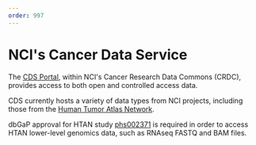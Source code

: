 ```yaml
---
order: 997
---
```


# NCI's Cancer Data Service

The [CDS Portal](https://dataservice.datacommons.cancer.gov/), within NCI's Cancer Research Data Commons (CRDC), provides access to both open and controlled access data. 

CDS currently hosts a variety of data types from NCI projects, including those from the [Human Tumor Atlas Network](https://dataservice.datacommons.cancer.gov/#/study/phs002371). 

dbGaP approval for HTAN study [phs002371](https://www.ncbi.nlm.nih.gov/projects/gap/cgi-bin/study.cgi?study_id=phs002371.v3.p1) is required in order to access HTAN lower-level genomics data, such as RNAseq FASTQ and BAM files.
